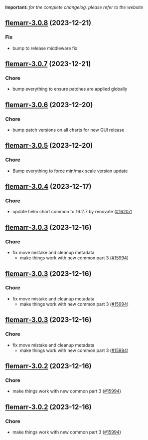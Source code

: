 **Important:**
*for the complete changelog, please refer to the website*




## [flemarr-3.0.8](https://github.com/truecharts/charts/compare/flemarr-3.0.7...flemarr-3.0.8) (2023-12-21)

### Fix

- bump to release middleware fix
  
  


## [flemarr-3.0.7](https://github.com/truecharts/charts/compare/flemarr-3.0.6...flemarr-3.0.7) (2023-12-21)

### Chore

- bump everything to ensure patches are applied globally
  
  


## [flemarr-3.0.6](https://github.com/truecharts/charts/compare/flemarr-3.0.5...flemarr-3.0.6) (2023-12-20)

### Chore

- bump patch versions on all charts for new GUI release
  
  


## [flemarr-3.0.5](https://github.com/truecharts/charts/compare/flemarr-3.0.4...flemarr-3.0.5) (2023-12-20)

### Chore

- Bump everything to force min/max scale version update
  
  


## [flemarr-3.0.4](https://github.com/truecharts/charts/compare/flemarr-3.0.3...flemarr-3.0.4) (2023-12-17)

### Chore

- update helm chart common to 16.2.7 by renovate ([#16207](https://github.com/truecharts/charts/issues/16207))
  
  


## [flemarr-3.0.3](https://github.com/truecharts/charts/compare/flemarr-2.0.11...flemarr-3.0.3) (2023-12-16)

### Chore

- fix move mistake and cleanup metadata
  - make things work with new common part 3 ([#15994](https://github.com/truecharts/charts/issues/15994))
  
  


## [flemarr-3.0.3](https://github.com/truecharts/charts/compare/flemarr-2.0.11...flemarr-3.0.3) (2023-12-16)

### Chore

- fix move mistake and cleanup metadata
  - make things work with new common part 3 ([#15994](https://github.com/truecharts/charts/issues/15994))
  
  


## [flemarr-3.0.3](https://github.com/truecharts/charts/compare/flemarr-2.0.11...flemarr-3.0.3) (2023-12-16)

### Chore

- fix move mistake and cleanup metadata
  - make things work with new common part 3 ([#15994](https://github.com/truecharts/charts/issues/15994))
  
  


## [flemarr-3.0.2](https://github.com/truecharts/charts/compare/flemarr-2.0.11...flemarr-3.0.2) (2023-12-16)

### Chore

- make things work with new common part 3 ([#15994](https://github.com/truecharts/charts/issues/15994))
  
  


## [flemarr-3.0.2](https://github.com/truecharts/charts/compare/flemarr-2.0.11...flemarr-3.0.2) (2023-12-16)

### Chore

- make things work with new common part 3 ([#15994](https://github.com/truecharts/charts/issues/15994))
  
  


